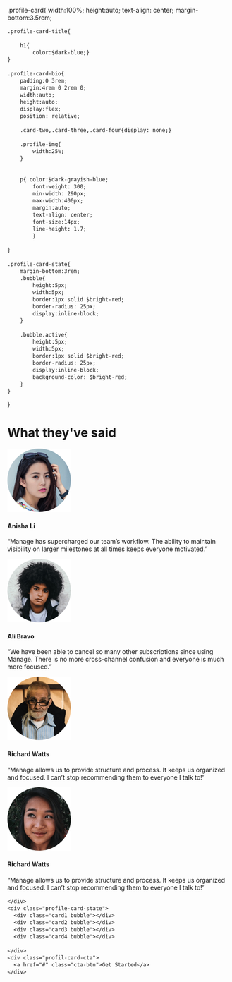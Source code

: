 .profile-card{
    width:100%;
    height:auto;
    text-align: center;
    margin-bottom:3.5rem;

    .profile-card-title{

        h1{
            color:$dark-blue;}
    }

    .profile-card-bio{
        padding:0 3rem;
        margin:4rem 0 2rem 0;
        width:auto;
        height:auto;
        display:flex;
        position: relative;
        
        .card-two,.card-three,.card-four{display: none;}

        .profile-img{
            width:25%;
        }

       
        p{ color:$dark-grayish-blue;
            font-weight: 300;
            min-width: 290px;
            max-width:400px;
            margin:auto;
            text-align: center;
            font-size:14px;
            line-height: 1.7;
            }
            
    }

    .profile-card-state{
        margin-bottom:3rem;
        .bubble{
            height:5px;
            width:5px;
            border:1px solid $bright-red;
            border-radius: 25px;
            display:inline-block;
        }

        .bubble.active{
            height:5px;
            width:5px;
            border:1px solid $bright-red;
            border-radius: 25px;
            display:inline-block;
            background-color: $bright-red;
        }
    }
}



  <div class="profile-card">
    <div class="profile-card-title">
      <h1>What they've said</h1>
    </div>
    <div class="profile-card-bio">
      <div class="card-one">
        <img class="profile-img" src="/images/avatar-anisha.png" alt="">
        <h4>Anisha Li</h4>
        <p>“Manage has supercharged our team’s workflow. The ability to maintain
          visibility on larger milestones at all times keeps everyone motivated.”</p>
      </div>
      <div class="card-two">
        <img class="profile-img" src="./images/avatar-shanai.png" alt="">
        <h4>Ali Bravo</h4>
        <p> “We have been able to cancel so many other subscriptions since using
          Manage. There is no more cross-channel confusion and everyone is much
          more focused.”</p>
      </div>
      <div class="card-three">
        <img class="profile-img" src="./images/avatar-richard.png" alt="">
        <h4>Richard Watts</h4>
        <p> “Manage allows us to provide structure and process. It keeps us organized
          and focused. I can’t stop recommending them to everyone I talk to!”</p>
      </div>
      <div class="card-four">
        <img class="profile-img" src="./images/avatar-ali.png" alt="">
        <h4>Richard Watts</h4>
        <p> “Manage allows us to provide structure and process. It keeps us organized
          and focused. I can’t stop recommending them to everyone I talk to!”</p>
      </div>

    </div>
    <div class="profile-card-state">
      <div class="card1 bubble"></div>
      <div class="card2 bubble"></div>
      <div class="card3 bubble"></div>
      <div class="card4 bubble"></div>

    </div>
    <div class="profil-card-cta">
      <a href="#" class="cta-btn">Get Started</a>
    </div>
  </div>
